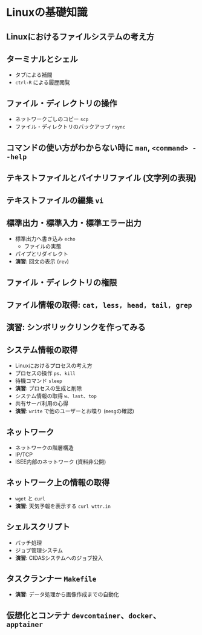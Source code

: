 # Linuxの基礎知識

## Linuxにおけるファイルシステムの考え方

## ターミナルとシェル

- タブによる補間
- `ctrl-R` による履歴閲覧

## ファイル・ディレクトリの操作

- ネットワークごしのコピー `scp`
- ファイル・ディレクトリのバックアップ `rsync`

## コマンドの使い方がわからない時に `man`, `<command> --help`

## テキストファイルとバイナリファイル (文字列の表現)

## テキストファイルの編集 `vi`

## 標準出力・標準入力・標準エラー出力

- 標準出力へ書き込み `echo`
  - ファイルの実態
- パイプとリダイレクト
- **演習**: 回文の表示 (`rev`)

## ファイル・ディレクトリの権限

## ファイル情報の取得: `cat, less, head, tail, grep`

## **演習**: シンボリックリンクを作ってみる

## システム情報の取得

- Linuxにおけるプロセスの考え方
- プロセスの操作 `ps`、`kill`
- 待機コマンド `sleep`
- **演習**: プロセスの生成と削除
- システム情報の取得 `w`、`last`、`top`
- 共有サーバ利用の心得
- **演習**: `write` で他のユーザーとお喋り (`mesg`の確認)

## ネットワーク

- ネットワークの階層構造
- IP/TCP
- ISEE内部のネットワーク (資料非公開)

## ネットワーク上の情報の取得

- `wget` と `curl`
- **演習**: 天気予報を表示する `curl wttr.in`

## シェルスクリプト

- バッチ処理
- ジョブ管理システム
- **演習**: CIDASシステムへのジョブ投入

## タスクランナー `Makefile`

- **演習**: データ処理から画像作成までの自動化

## 仮想化とコンテナ `devcontainer`、`docker`、`apptainer`
